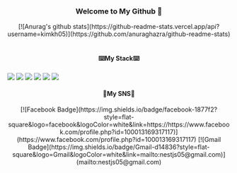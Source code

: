 <h3 align="center"> Welcome to My Github 👋</h3>
<div align="center">
  [![Anurag's github stats](https://github-readme-stats.vercel.app/api?username=kimkh05)](https://github.com/anuraghazra/github-readme-stats)
</div>

<br>

<h4 align="center">⌨️My Stack⌨️</h4>

<span align = "center"><img src="https://img.shields.io/badge/HTML-e34f26?style=flat&logo=html5&logoColor=white"/></span>
<span align = "center"><img src="https://img.shields.io/badge/CSS-1572b6?style=flat&logo=css3&logoColor=white"/></span>
<span align = "center"><img src="https://img.shields.io/badge/JavaScript-F7DF1E?style=flat&logo=JavaScript&logoColor=white"/></span>
<span align = "center"><img src="https://img.shields.io/badge/C-A8B9CC?style=flat-square&logo=C&logoColor=white"/></span> 
<span align = "center"><img src="https://img.shields.io/badge/C++-00599C?style=flat-square&logo=C++&logoColor=white"/></span>
<span align = "center"><img src="https://img.shields.io/badge/Java-007396?style=flat-square&logo=Java&logoColor=white"/></span> 


<h4 align = "center">🤗My SNS🤗</h4>

<div align="center">
  [![Facebook Badge](https://img.shields.io/badge/facebook-1877f2?style=flat-square&logo=facebook&logoColor=white&link=https://https://www.facebook.com/profile.php?id=100013169317117)](https://www.facebook.com/profile.php?id=100013169317117)
[![Gmail Badge](https://img.shields.io/badge/Gmail-d14836?style=flat-square&logo=Gmail&logoColor=white&link=mailto:nestjs05@gmail.com)](mailto:nestjs05@gmail.com)

</div>

